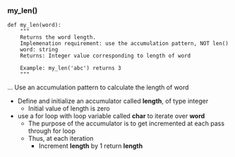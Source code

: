 ### my_len()
```
def my_len(word):
    """
    Returns the word length.
    Implemenation requirement: use the accumulation pattern, NOT len()
    word: string
    Returns: Integer value corresponding to length of word

    Example: my_len('abc') returns 3
    """
```
...
Use an accumulation pattern to calculate the length of word
* Define and initialize an accumulator called **length**, of type integer
     * Initial value of length is zero
* use a for loop with loop variable called **char** to iterate over **word**
     * The purpose of the accumulator is to get incremented at each pass through for loop
     * Thus, at each iteration
          * Increment **length** by 1
return **length** 
